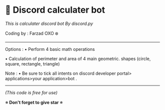 # 🧮 Discord calculater bot

*This is calculater discord bot By discord.py*

Coding by : Farzad OXO ❄️



_____________________________________________
Options :
• Perform 4 basic math operations

• Calculation of perimeter and area of ​​4 main geometric.        shapes (circle, square, rectangle, triangle)



Note :
• Be sure to tick all intents on discord developer portal> applications>your application>bot .
_____________________________________________



*(This code is free for use)*

**⭐️ Don't forget to give star ⭐️**
